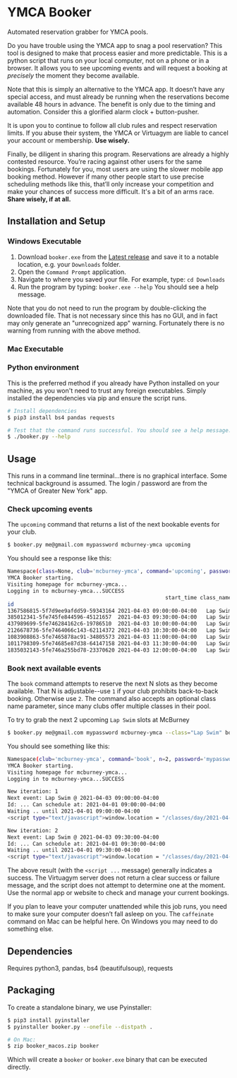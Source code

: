 # YMCA Booker

Automated reservation grabber for YMCA pools.

Do you have trouble using the YMCA app to snag a pool reservation? This tool is designed to make that process easier and more predictable. This is a python script that runs on your local computer, not on a phone or in a browser. It allows you to see upcoming events and will request a booking at _precisely_ the moment they become available.

Note that this is simply an alternative to the YMCA app. It doesn’t have any special access, and must already be running when the reservations become available 48 hours in advance. The benefit is only due to the timing and automation. Consider this a glorified alarm clock + button-pusher.

It is upon you to continue to follow all club rules and respect reservation limits. If you abuse their system, the YMCA or Virtuagym are liable to cancel your account or membership. **Use wisely.**

Finally, be diligent in sharing this program. Reservations are already a highly contested resource. You’re racing against other users for the same bookings. Fortunately for you, most users are using the slower mobile app booking method. However if many other people start to use precise scheduling methods like this, that’ll only increase your competition and make your chances of success more difficult. It's a bit of an arms race. **Share wisely, if at all.**

## Installation and Setup

### Windows Executable

1. Download `booker.exe` from the [Latest release](/acinonyxjb/booker/releases/latest) and save it to a notable location, e.g. your `Downloads` folder.
1. Open the `Command Prompt` application.
1. Navigate to where you saved your file. For example, type:
   `cd Downloads`
1. Run the program by typing:
   `booker.exe --help`
   You should see a help message.

Note that you do not need to run the program by double-clicking the downloaded file. That is not necessary since this has no GUI, and in fact may only generate an "unrecognized app" warning. Fortunately there is no warning from running with the above method.

### Mac Executable

### Python environment

This is the preferred method if you already have Python installed on your machine, as you won't need to trust any foreign executables. Simply installed the dependencies via pip and ensure the script runs.

```bash
# Install dependencies
$ pip3 install bs4 pandas requests

# Test that the command runs successful. You should see a help message.
$ ./booker.py --help
```

## Usage

This runs in a command line terminal...there is no graphical interface. Some technical background is assumed.
The login / password are from the "YMCA of Greater New York" app.

### Check upcoming events
The `upcoming` command that returns a list of the next bookable events for your club.

```bash
$ booker.py me@gmail.com mypassword mcburney-ymca upcoming
```

You should see a response like this:
```bash
Namespace(class=None, club='mcburney-ymca', command='upcoming', password='mypassword', username='me@gmail.com')
YMCA Booker starting.
Visiting homepage for mcburney-ymca...
Logging in to mcburney-ymca...SUCCESS
                                                  start_time class_name   full  joined instructor           time
id
1367586815-5f7d9ee9afdd59-59343164 2021-04-03 09:00:00-04:00   Lap Swim  False   False             09:00 - 09:30
385012341-5fe745fe844596-45121657  2021-04-03 09:30:00-04:00   Lap Swim  False   False             09:30 - 10:00
437989699-5fe746284162c6-19786510  2021-04-03 10:00:00-04:00   Lap Swim  False   False             10:00 - 10:30
2126678736-5fe7464066c143-62114372 2021-04-03 10:30:00-04:00   Lap Swim  False   False             10:30 - 11:00
1083908863-5fe7465878ac91-34805573 2021-04-03 11:00:00-04:00   Lap Swim  False   False             11:00 - 11:30
1011798309-5fe74685e87d38-64147158 2021-04-03 11:30:00-04:00   Lap Swim  False   False             11:30 - 12:00
1835032143-5fe746a255bd78-23370620 2021-04-03 12:00:00-04:00   Lap Swim  False   False             12:00 - 12:30
```

### Book next available events

The `book` command attempts to reserve the next N slots as they become available. That N is adjustable--use `1` if your club prohibits back-to-back booking. Otherwise use `2`. The command also accepts an optional class name parameter, since many clubs offer multiple classes in their pool.

To try to grab the next 2 upcoming `Lap Swim` slots at McBurney
```bash
$ booker.py me@gmail.com mypassword mcburney-ymca --class="Lap Swim" book 2
```

You should see something like this:
```bash
Namespace(club='mcburney-ymca', command='book', n=2, password='mypassword', username='me@gmail.com')
YMCA Booker starting.
Visiting homepage for mcburney-ymca...
Logging in to mcburney-ymca...SUCCESS

New iteration: 1
Next event: Lap Swim @ 2021-04-03 09:00:00-04:00
Id: ... Can schedule at: 2021-04-01 09:00:00-04:00
Waiting .. until 2021-04-01 09:00:00-04:00
<script type="text/javascript">window.location = "/classes/day/2021-04-03?event_type=2&activity_id=&coach=";</script>

New iteration: 2
Next event: Lap Swim @ 2021-04-03 09:30:00-04:00
Id: ... Can schedule at: 2021-04-01 09:30:00-04:00
Waiting .. until 2021-04-01 09:30:00-04:00
<script type="text/javascript">window.location = "/classes/day/2021-04-03?event_type=2&activity_id=&coach=";</script>
```

The above result (with the `<script ...` message) generally indicates a success. The Virtuagym server does not return a clear success or failure message, and the script does not attempt to determine one at the moment. Use the normal app or website to check and manage your current bookings.

If you plan to leave your computer unattended while this job runs, you need to make sure your computer doesn’t fall asleep on you. The `caffeinate` command on Mac can be helpful here. On Windows you may need to do something else.

## Dependencies

Requires python3, pandas, bs4 (beautifulsoup), requests

## Packaging

To create a standalone binary, we use Pyinstaller:

```bash
$ pip3 install pyinstaller
$ pyinstaller booker.py --onefile --distpath .

# On Mac:
$ zip booker_macos.zip booker
```

Which will create a `booker` or `booker.exe` binary that can be executed directly.
